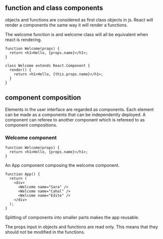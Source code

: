 ## function and class components

objects and functions are considered as first class objects in js.
React will render a components the same way it will render a functions.

The welcome function is and welcome class will all be equivalent when react is rendering.
```
function Welcome(props) {
  return <h1>Hello, {props.name}</h1>;
}
```
```
class Welcome extends React.Component {
  render() {
    return <h1>Hello, {this.props.name}</h1>;
  }
}
```
## component composition
Elements in the user interface are regarded as components.
Each element can be made as a components that can be independently deployed.
A component can referee to another component which is refereed to as component compositions.
### Welcome component
```
function Welcome(props) {
  return <h1>Hello, {props.name}</h1>;
}
```
An App component composing the welcome component.
```
function App() {
  return (
    <div>
      <Welcome name="Sara" />
      <Welcome name="Cahal" />
      <Welcome name="Edite" />
    </div>
  );
}
```
Splitting of components into smaller parts makes the app reusable.

The props input in objects and functions are read only. This means that they should not be modified in the functions.
